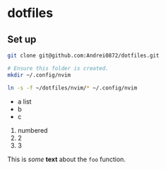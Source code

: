# dotfiles


## Set up

```bash
git clone git@github.com:Andrei0872/dotfiles.git
```

```bash
# Ensure this folder is created.
mkdir ~/.config/nvim
```

```bash
ln -s -f ~/dotfiles/nvim/* ~/.config/nvim
```

* a list
* b
* c

1. numbered
2. 2
3. 3

This is *some* **text** about the `foo` function.
